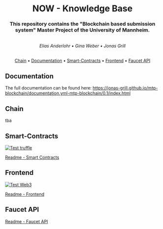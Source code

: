 <!-- Using h2 instead of h1 because npm doesn't support align=center on h1 tags -->
<h1 align="center">
    NOW - Knowledge Base
</h1>

<h3 align="center">
    This repository contains the "Blockchain based submission system" Master Project of the University of Mannheim.
</h3> 
<br>
<div align="center">
  <i>Elias Anderlohr • Gina Weber • Jonas Grill</i> 
</div>
<br>
<p align="center">
  <a href="#chain">Chain</a> •
  <a href="#documentation">Documentation</a> •
  <a href="#smart-contracts">Smart-Contracts</a> •
  <a href="#frontend">Frontend</a> •
  <a href="#faucet-api">Faucet API</a>
</p>

## Documentation

The full documentation can be found here:
https://jonas-grill.github.io/mtp-blockchain/documentation.yml-mtp-blockchain/0.1/index.html

## Chain
tba

## Smart-Contracts
[![Test truffle](https://github.com/Jonas-Grill/mtp-blockchain/actions/workflows/test-truffle.yml/badge.svg)](https://github.com/Jonas-Grill/mtp-blockchain/actions/workflows/test-truffle.yml)

[Readme - Smart Contracts](/smart-contracts/README.md)

## Frontend

[![Test Web3](https://github.com/Jonas-Grill/mtp-blockchain/actions/workflows/test-web3.yml/badge.svg)](https://github.com/Jonas-Grill/mtp-blockchain/actions/workflows/test-web3.yml)

[Readme - Frontend](/frontend/README.md)

## Faucet API

[Readme - Faucet API](/faucet/README.md)